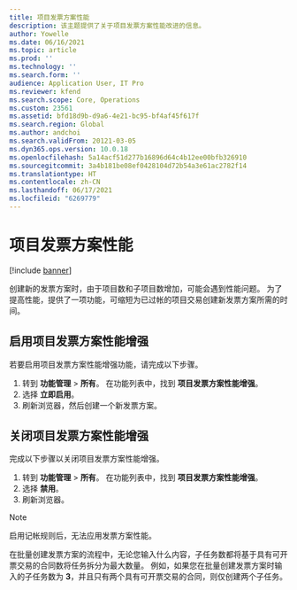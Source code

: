 ```yaml
---
title: 项目发票方案性能
description: 该主题提供了关于项目发票方案性能改进的信息。
author: Yowelle
ms.date: 06/16/2021
ms.topic: article
ms.prod: ''
ms.technology: ''
ms.search.form: ''
audience: Application User, IT Pro
ms.reviewer: kfend
ms.search.scope: Core, Operations
ms.custom: 23561
ms.assetid: bfd18d9b-d9a6-4e21-bc95-bf4af45f617f
ms.search.region: Global
ms.author: andchoi
ms.search.validFrom: 20121-03-05
ms.dyn365.ops.version: 10.0.18
ms.openlocfilehash: 5a14acf51d277b16896d64c4b12ee00bfb326910
ms.sourcegitcommit: 3a4b181be08ef0428104d72b54a3e61ac2782f14
ms.translationtype: HT
ms.contentlocale: zh-CN
ms.lasthandoff: 06/17/2021
ms.locfileid: "6269779"
---
```

# <a name="project-invoice-proposal-performance"></a>项目发票方案性能

[!include [banner](../includes/banner.md)]

创建新的发票方案时，由于项目数和子项目数增加，可能会遇到性能问题。 为了提高性能，提供了一项功能，可缩短为已过帐的项目交易创建新发票方案所需的时间。

## <a name="enable-project-invoice-proposal-performance-enhancement"></a>启用项目发票方案性能增强
若要启用项目发票方案性能增强功能，请完成以下步骤。

1.  转到 **功能管理** > **所有**。 在功能列表中，找到 **项目发票方案性能增强**。
2.  选择 **立即启用**。
3.  刷新浏览器，然后创建一个新发票方案。

## <a name="turn-off-project-invoice-proposal-performance-enhancement"></a>关闭项目发票方案性能增强
完成以下步骤以关闭项目发票方案性能增强。

1.  转到 **功能管理** > **所有**。 在功能列表中，找到 **项目发票方案性能增强**。
2.  选择 **禁用**。
3.  刷新浏览器。

> [!NOTE]
> 启用记帐规则后，无法应用发票方案性能。
> 
> 在批量创建发票方案的流程中，无论您输入什么内容，子任务数都将基于具有可开票交易的合同数将任务拆分为最大数量。 例如，如果您在批量创建发票方案时输入的子任务数为 **3**，并且只有两个具有可开票交易的合同，则仅创建两个子任务。
